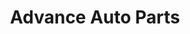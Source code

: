 ---
title: "Advance Auto Parts"
url: /miami/advance-auto-parts-southwest-88th-street/
shop: car parts
---
